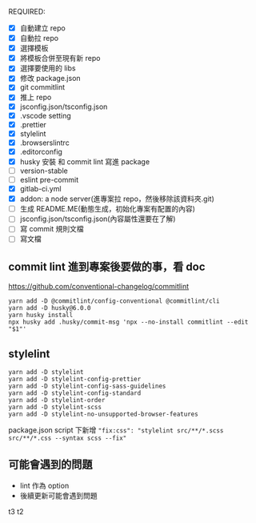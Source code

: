REQUIRED:

- [x] 自動建立 repo
- [x] 自動拉 repo
- [x] 選擇模板
- [x] 將模板合併至現有新 repo
- [x] 選擇要使用的 libs
- [x] 修改 package.json
- [x] git commitlint
- [x] 推上 repo
- [x] jsconfig.json/tsconfig.json
- [x] .vscode setting
- [x] .prettier
- [x] stylelint
- [x] .browserslintrc
- [x] .editorconfig
- [x] husky 安裝 和 commit lint 寫進 package
- [ ] version-stable
- [ ] eslint pre-commit
- [x] gitlab-ci.yml
- [x] addon: a node server(進專案拉 repo，然後移除該資料夾.git)
- [ ] 生成 README.ME(動態生成，初始化專案有配置的內容)
- [ ] jsconfig.json/tsconfig.json(內容屬性還要在了解)
- [ ] 寫 commit 規則文檔
- [ ] 寫文檔

## commit lint 進到專案後要做的事，看 doc

https://github.com/conventional-changelog/commitlint

```
yarn add -D @commitlint/config-conventional @commitlint/cli
yarn add -D husky@6.0.0
yarn husky install
npx husky add .husky/commit-msg 'npx --no-install commitlint --edit "$1"'
```

## stylelint

```
yarn add -D stylelint
yarn add -D stylelint-config-prettier
yarn add -D stylelint-config-sass-guidelines
yarn add -D stylelint-config-standard
yarn add -D stylelint-order
yarn add -D stylelint-scss
yarn add -D stylelint-no-unsupported-browser-features
```

package.json script 下新增
`"fix:css": "stylelint src/**/*.scss src/**/*.css --syntax scss --fix"`

## 可能會遇到的問題

- lint 作為 option
- 後續更新可能會遇到問題

t3
t2
